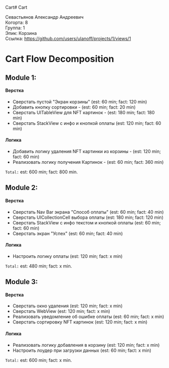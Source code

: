 Cart# Cart

Севастьянов Александр Андреевич
<br /> Когорта: 8
<br /> Группа: 1
<br /> Эпик: Корзина
<br /> Ссылка: https://github.com/users/ulanoff/projects/1/views/1

# Cart Flow Decomposition


## Module 1:

#### Верстка
 - Сверстать пустой "Экран корзины" (est: 60 min; fact: 120 min)
 - Добавить кнопку сортировки - (est: 60 min; fact: 20 min)
 - Сверстать UITableView для NFT картинок  - (est: 180 min; fact: 180 min)
 - Сверстать StackView с инфо и кнопкой оплаты (est: 120 min; fact: 60 min)

#### Логика
 - Добавить логику удаления NFT картинки из корзины - (est: 120 min; fact: 60 min)
 - Реализовать логику получения Картинок - (est: 60 min; fact: 360 min)

`Total:` est: 600 min; fact: 800 min.


## Module 2:
#### Верстка
 - Сверстать Nav Bar экрана "Способ оплаты" (est: 60 min; fact: 40 min)
 - Сверстать UICollectionCell выбора оплаты (est: 180 min; fact: 120 min)
 - Сверстать StackView с инфо текстом и кнопкой оплаты (est: 60 min; fact: 60 min)
 - Сверстать экран "Успех" (est: 60 min; fact: 40 min)

#### Логика
 - Настроить логику оплаты (est: 120 min; fact: x min)

`Total:` est: 480 min; fact: x min.

## Module 3:
#### Верстка
 - Сверстать окно удаления (est: 120 min; fact: x min)
 - Сверстать WebView (est: 120 min; fact: x min) 
 - Реализовать уведомление об ошибке оплаты (est: 60 min; fact: x min)
 - Сверстать сортировку NFT картинок (est: 120 min; fact: x min)


#### Логика
 - Реализовать логику добавления в корзину (est: 120 min; fact: x min)
 - Настроить лоудер при загрузки данных (est: 60 min; fact: x min)

`Total:` est: 600 min; fact: x min.

